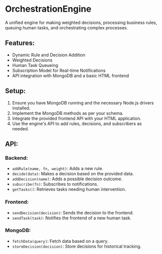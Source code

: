 # OrchestrationEngine

A unified engine for making weighted decisions, processing business rules, queuing human tasks, and orchestrating complex processes.

## Features:

- Dynamic Rule and Decision Addition
- Weighted Decisions
- Human Task Queueing
- Subscription Model for Real-time Notifications
- API integration with MongoDB and a basic HTML frontend

## Setup:

1. Ensure you have MongoDB running and the necessary Node.js drivers installed.
2. Implement the MongoDB methods as per your schema.
3. Integrate the provided frontend API with your HTML application.
4. Use the engine's API to add rules, decisions, and subscribers as needed.

## API:

### Backend:

- `addRule(name, fn, weight)`: Adds a new rule.
- `decide(data)`: Makes a decision based on the provided data.
- `addDecision(name)`: Adds a possible decision outcome.
- `subscribe(fn)`: Subscribes to notifications.
- `getTasks()`: Retrieves tasks needing human intervention.

### Frontend:

- `sendDecision(decision)`: Sends the decision to the frontend.
- `sendTask(task)`: Notifies the frontend of a new human task.

### MongoDB:

- `fetchData(query)`: Fetch data based on a query.
- `storeDecision(decision)`: Store decisions for historical tracking.

